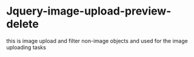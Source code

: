 # Jquery-image-upload-preview-delete
this is image upload and filter non-image objects and used for the image uploading tasks
